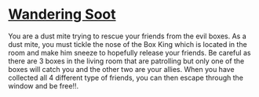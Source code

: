 # [Wandering Soot](https://ldjam.com/events/ludum-dare/42/wandering-soot)

You are a dust mite trying to rescue your friends from the evil boxes. As a dust mite, you must tickle the nose of the Box King which is located in the room and make him sneeze to hopefully release your friends. Be careful as there are 3 boxes in the living room that are patrolling but only one of the boxes will catch you and the other two are your allies. When you have collected all 4 different type of friends, you can then escape through the window and be free!!.
